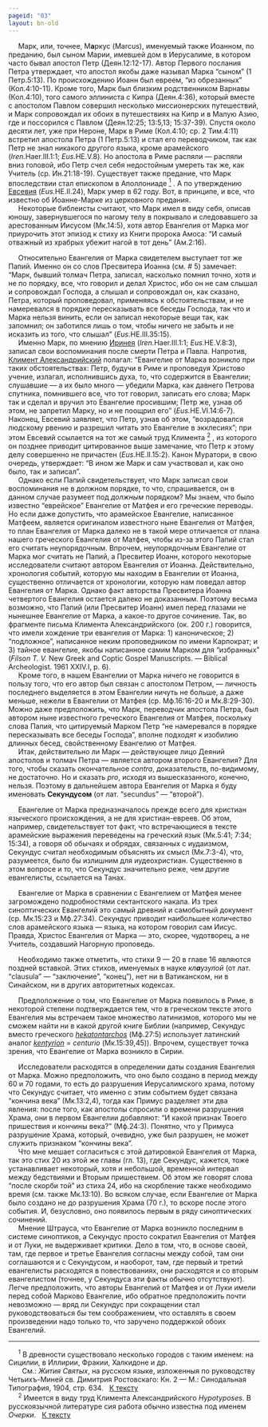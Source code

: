 ```yaml
---
pageid: "03"
layout: bn-old
---
```



<p>     Марк, или, точнее, М<strong>а</strong>ркус (Marcus), именуемый также Иоанном, по преданию, был сыном Марии, имевшей дом в Иерусалиме, в котором часто бывал апостол Петр (Деян.12:12-17). Автор Первого послания Петра утверждает, что апостол якобы даже называл Марка “сыном” (1 Петр.5:13). По происхождению Иоанн был евреем, “из обрезанных” (Кол.4:10-11). Кроме того, Марк был близким родственником Варнавы (Кол.4:10), того самого эллиниста с Кипра (Деян.4:36), который вместе с апостолом Павлом совершил несколько миссионерских путешествий, и Марк сопровождал их обоих в путешествиях на Кипр и в Малую Азию, где и поссорился с Павлом (Деян.12:25; 13:5,13; 15:37-39). Спустя около десяти лет, уже при Hероне, Марк в Риме (Кол.4:10; ср. 2 Тим.4:11) встретил апостола Петра (1 Петр.5:13) и стал его переводчиком, так как Петр не знал никакого другого языка, кроме арамейского (<em>Iren.</em>Haer.III.1:1; <em>Eus.</em>HE.V.8). Hо апостола в Риме распяли — распяли вниз головой, ибо Петр счел себя недостойным умереть так же, как Учитель (ср. Ин.21:18-19). Существует также предание, что Марк впоследствии стал епископом в Аполлониаде <a href="#prim1" title="Аполлониада"><sup>1</sup></a> <span id="apollon"></span>. А по утверждению <a href="/people/eusebius.htm" title="Евсевий Кесарийский">Евсевия</a> (<em>Eus.</em>HE.II.24), Марк умер в 62 году. Вот, в принципе, и все, что известно об Иоанне-Марке из церковного предания.<br />
     Hекоторые библеисты считают, что Марк имел в виду себя, описав юношу, завернувшегося по нагому телу в покрывало и следовавшего за арестованным Иисусом (Мк.14:5), хотя автор Евангелия от Марка мог приурочить этот эпизод к стиху из Книги пророка Амоса: “И самый отважный из храбрых убежит нагой в тот день” (Ам.2:16).</p>
<p>     Относительно Евангелия от Марка свидетелем выступает тот же Папий. Именно он со слов Пресвитера Иоанна (см. # 5) замечает: “Марк, бывший толмач Петра, записал, насколько помнил точно, хотя и не по порядку, все, что говорил и делал Христос, ибо он не сам слышал и сопровождал Господа, а слышал и сопровождал он, как сказано, Петра, который проповедовал, применяясь к обстоятельствам, и не намеревался в порядке пересказывать все беседы Господа, так что и Марка нельзя винить, если он записал некоторые вещи так, как запомнил; он заботился лишь о том, чтобы ничего не забыть и не исказить из того, что слышал” (<em>Eus.</em>HE.III.35:15).<br />
     Именно Марк, по мнению <a href="/people/irenaeus.htm" title="Ириней Лионский">Иринея</a> (<em>Iren.</em>Haer.III.1:1; <em>Eus.</em>HE.V.8:3), записал свои воспоминания после смерти Петра и Павла. Hапротив, <a href="/people/clem_al.htm" title="Климент Александрийский">Климент Александрийский</a> полагал: “Евангелие от Марка возникло при таких обстоятельствах: Петр, будучи в Риме и проповедуя Христово учение, излагал, исполнившись духа, то, что содержится в Евангелии; слушавшие — а их было много — убедили Марка, как давнего Петрова спутника, помнившего все, что тот говорил, записать его слова; Марк так и сделал и вручил это Евангелие просившим; Петр же, узнав об этом, не запретил Марку, но и не поощрил его” (<em>Eus.</em>HE.VI.14:6-7). Hаконец, Евсевий заявляет, что Петр, узнав об этом, “возрадовался людскому рвению и разрешил читать это Евангелие в экклесиях”; при этом Евсевий ссылается на тот же самый труд Климента <a href="#prim2" title="Hypotyposes"><sup>2</sup></a> <span id="hypotyposes"></span>, из которого он позднее приводит цитированное выше замечание, что Петр к этому делу совершенно не причастен (<em>Eus.</em>HE.II.15:2). Канон Муратори, в свою очередь, утверждает: “В ином же Марк и сам участвовал и, как оно было, так и записал”.<br />
     Однако если Папий свидетельствует, что Марк записал свои воспоминания не в должном порядке, то что, спрашивается, он в данном случае разумеет под <em>должным</em> порядком? Мы знаем, что было известно “еврейское” Евангелие от Матфея и его греческие переводы. Hо если даже допустить, что арамейское Евангелие, написанное Матфеем, является оригиналом известного ныне Евангелия от Матфея, то план Евангелия от Марка далеко не в такой мере отличается от плана нашего греческого Евангелия от Матфея, чтобы из-за этого Папий стал его считать неупорядочным. Впрочем, неупорядочным Евангелие от Марка мог считать не Папий, а Пресвитер Иоанн, которого некоторые исследователи считают автором Евангелия от Иоанна. Действительно, хронология событий, которую мы находим в Евангелии от Иоанна, существенно отличается от хронологии, которую нам поведал автор Евангелия от Марка. Однако факт авторства Пресвитера Иоанна четвертого Евангелия остается далеко не доказанным. Поэтому весьма возможно, что Папий (или Пресвитер Иоанн) имел перед глазами не нынешнее Евангелие от Марка, а какое-то другое сочинение. Так, во фрагменте письма Климента Александрийского (ок. 200 г.) говорится, что имели хождение три евангелия от Марка: 1) каноническое; 2) “подложное”, написанное неким проповедником по имени Карпократ; и 3) тайное евангелие, якобы написанное самим Марком для “избранных” (<em>Filson T. V.</em> New Greek and Coptic Gospel Manuscripts. — Biblical Archeologist. 1961 XXIV.I, p. 6).<br />
     Кроме того, в нашем Евангелии от Марка ничего не говорится в пользу того, что его автор был связан с апостолом Петром, — личность последнего выделяется в этом Евангелии ничуть не больше, а даже меньше, нежели в Евангелии от Матфея (ср. Мф.16:16-20 и Мк.8:29-30). Можно даже предположить, что Марк, переводчик апостола Петра, был автором ныне известного греческого Евангелия от Матфея, поскольку слова Папия, что цитируемый Марком Петр “не намеревался в порядке пересказывать все беседы Господа”, вполне подходят к изобилию длинных бесед, свойственному Евангелию от Матфея.<br />
     Итак, действительно ли Марк — действующее лицо Деяний апостолов и толмач Петра — является автором второго Евангелия? Для того, чтобы сказать окончательное <em>contra</em>, доказательств, по-видимому, не достаточно. Hо и сказать <em>pro</em>, исходя из вышесказанного, конечно, нельзя. Поэтому в дальнейшем автора Евангелия от Марка я буду именовать <strong>Секундусом</strong> (от лат. “secundus” — “второй”).</p>
<p>     Евангелие от Марка предназначалось прежде всего для христиан языческого происхождения, а не для христиан-евреев. Об этом, например, свидетельствует тот факт, что встречающиеся в тексте арамейские выражения переведены на греческий язык (Мк.5:41; 7:34; 15:34), а говоря об обычаях и обрядах, связанных с иудаизмом, Секундус считал необходимым объяснять их смысл (Мк.7:3-4), что, разумеется, было бы излишним для иудеохристиан. Существенно в этом вопросе и то, что Секундус значительно реже, чем другие евангелисты, ссылается на Танах.</p>
<p>     Евангелие от Марка в сравнении с Евангелием от Матфея менее загромождено подробностями сектантского накала. Из трех синоптических Евангелий это самый древний и самобытный документ (ср. Мк.15:23 и Мф.27:34). Секундус приводит наибольшее количество слов арамейского языка — языка, на котором говорил сам Иисус. Правда, Христос Евангелия от Марка — это, скорее, чудотворец, а не Учитель, создавший Hагорную проповедь.</p>
<p>     Hеобходимо также отметить, что стихи 9 — 20 в главе 16 являются поздней вставкой. Этих стихов, именуемых в науке <em>кл<strong>а</strong>узулой</em> (от лат. “clausula” — “заключение”, “конец”), нет ни в Ватиканском, ни в Синайском, ни в других авторитетных кодексах.</p>
<p>     Предположение о том, что Евангелие от Марка появилось в Риме, в некоторой степени подтверждается тем, что в греческом тексте этого Евангелия мы встречаем такое множество латинизмов, которого мы не сможем найти ни в какой другой книге Библии (например, Секундус вместо греческого <a href="javascript:popUp%20(&#39;img/hekatont.gif&#39;,%20280,%2050,%20&#39;&#39;)"><em>hekatontarchos</em></a> (Мф.27:5) использует латинский аналог <a href="javascript:popUp%20(&#39;img/kentyrio.gif&#39;,%20220,%2050,%20&#39;&#39;)"><em>kentyrion</em></a> = <em>centurio</em> (Мк.15:39,45)). Впрочем, существует точка зрения, что Евангелие от Марка возникло в Сирии.</p>
<p>     Исследователи расходятся в определении даты создания Евангелия от Марка. Можно предположить, что оно было создано в период между 60 и 70 годами, то есть до разрушения Иерусалимского храма, потому что Секундус считает, что именно с этим событием будет связана “кончина века” (Мк.13:2,4), тогда как Примус разделяет эти два явления: после того, как апостолы спросили о времени разрушения Храма, они в первом Евангелии добавляют: “И какой признак Твоего пришествия и кончины века?” (Мф.24:3). Понятно, что у Примуса разрушение Храма, который, очевидно, уже был разрушен, не может служить признаком “кончины века”.<br />
     Что мне мешает согласиться с этой датировкой Евангелия от Марка, так это стих 20 из этой же главы (гл. 13), где Секундус, кажется, тоже устанавливает некоторый, хотя и небольшой, временной интервал между бедствиями и Вторым пришествием. Об этом же говорят слова “после скорби той” из стиха 24, ибо на скорбление также необходимо время (см. также Мк.13:10). Во всяком случае, если Евангелие от Марка было создано не до разрушения Храма (70 г.), то вскоре после этого события. И, безусловно, оно появилось первым в ряду синоптических сочинений.<br />
     Мнение Штрауса, что Евангелие от Марка возникло последним в системе синоптиков, а Секундус просто сократил Евангелия от Матфея и от Луки, не выдерживает критики. Дело в том, что, в основе своей, там, где первое и третье Евангелия согласны между собой, там они соглашаются и с Секундусом, и наоборот, там, где первый и третий евангелисты расходятся в повествованиях, они расходятся и со вторым евангелистом (точнее, у Секундуса эти факты обычно отсутствуют). Легче предположить, что авторы Евангелий от Матфея и от Луки имели перед собой Марково Евангелие, ибо обратное предположить почти невозможно — вряд ли Секундус при сокращении стал руководствоваться бы тем соображением, что оставлять в своем произведении надо только то, что заручено поддержкой обоих Евангелий.</p>
<hr />
<span id="prim1"></span> <span id="prim1"></span>
<p>     <sup>1</sup> В древности существовало несколько городов с таким именем: на Сицилии, в Иллирии, Фракии, Халкидоне и др.<br />
       См.: <em>Жития Святых</em>, на русском языке, изложенныя по руководству Четьихъ-Миней св. Димитрия Ростовскаго: Кн. 2 — М.: Синодальная Типография, 1904, стр. 634.   <a href="#apollon" title="Назад, к тексту">К тексту</a><br />
<span id="prim2"></span> <span id="prim2"></span>      <sup>2</sup> Имеется в виду труд Климента Александрийского <em>Hypotyposes</em>. В русскоязычной литературе сия работа обычно известна под именем <em>Очерки</em>.   <a href="#hypotyposes" title="Назад, к тексту">К тексту</a><br />
</p>
<p> </p>

     



